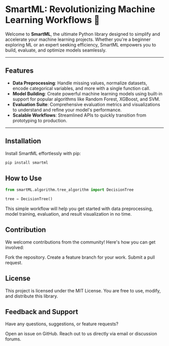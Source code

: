 # SmartML: Revolutionizing Machine Learning Workflows 🚀

Welcome to **SmartML**, the ultimate Python library designed to simplify and accelerate your machine learning projects. Whether you're a beginner exploring ML or an expert seeking efficiency, SmartML empowers you to build, evaluate, and optimize models seamlessly.

---

## Features  

- **Data Preprocessing**: Handle missing values, normalize datasets, encode categorical variables, and more with a single function call.  
- **Model Building**: Create powerful machine learning models using built-in support for popular algorithms like Random Forest, XGBoost, and SVM.  
- **Evaluation Suite**: Comprehensive evaluation metrics and visualizations to understand and refine your model's performance.  
- **Scalable Workflows**: Streamlined APIs to quickly transition from prototyping to production.  

---

## Installation  

Install SmartML effortlessly with pip:  

```bash
pip install smartml
```

## How to Use
```py
from smartML.algorithm.tree_algorithm import DecisionTree

tree = DecisionTree()
```
This simple workflow will help you get started with data preprocessing, model training, evaluation, and result visualization in no time.

## Contribution
We welcome contributions from the community! Here's how you can get involved:

Fork the repository.
Create a feature branch for your work.
Submit a pull request.

## License
This project is licensed under the MIT License. You are free to use, modify, and distribute this library.

## Feedback and Support
Have any questions, suggestions, or feature requests?

Open an issue on GitHub.
Reach out to us directly via email or discussion forums.